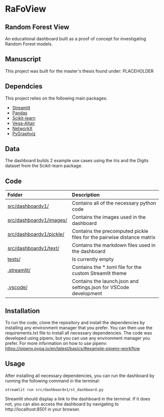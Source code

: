 # RaFoView
## Random Forest View
An educational dashboard built as a proof of concept for investigating Random Forest models.

## Manuscript
This project was built for the master's thesis found under:
PLACEHOLDER

## Dependcies
This project relies on the following main packages:
- [Streamlit](https://streamlit.io/)
- [Pandas](https://pandas.pydata.org/)
- [Scikit-learn](https://scikit-learn.org/stable/)
- [Vega-Altair](https://altair-viz.github.io/)
- [NetworkX](https://networkx.org/)
- [PyGraphviz](https://pygraphviz.github.io/)

## Data
The dashboard builds 2 example use cases using the Iris and the Digits dataset from the Scikit-learn package.

## Code
|Folder|Description|
|:---|:---|
|[src/dashboardv1/](src/dashboardv1/)|Contains all of the necessary python code
|[src/dashboardv1/images/](src/dashboardv1/images/)|Contains the images used in the dashboard
|[src/dashboardv1/pickle/](src/dashboardv1/pickle/)|Contains the precomputed pickle files for the pairwise distance matrix
|[src/dashboardv1/text/](src/dashboardv1/text/)|Contains the markdown files used in the dashboard
|[tests/](/tests/)|Is currently empty
|[.streamlit/](/.streamlit)|Contains the *.toml file for the custom Streamlit theme
|[.vscode/](/.vscode)|Contains the launch.json and settings.json for VSCode development


## Installation
To run the code, clone the repository and install the dependencies by installing any environment manager that you prefer. You can then use the requirements.txt file to install all necessary dependencies. The code was developed using pipenv, but you can use any environment manager you prefer.
For more information on how to use pipenv:
https://pipenv.pypa.io/en/latest/basics/#example-pipenv-workflow  

## Usage
After installing all necessary dependencies, you can run the dashboard by running the following command in the terminal:
```
streamlit run src/dashboardv1/st_dashboard.py
```
Streamlit should display a link to the dashboard in the terminal. If it does not, you can also access the dashboard by navigating to http://localhost:8501 in your browser.